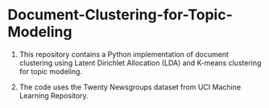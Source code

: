 # Document-Clustering-for-Topic-Modeling

1. This repository contains a Python implementation of document clustering using Latent Dirichlet Allocation (LDA) and K-means clustering for topic modeling.

2. The code uses the Twenty Newsgroups dataset from UCI Machine Learning Repository.
